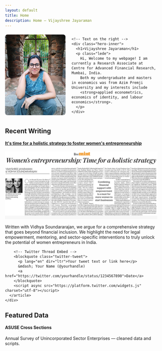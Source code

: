 ```yaml
---
layout: default
title: Home
description: Home — Vijayshree Jayaraman
---
```


<div class="container">
  <section class="hero" style="display: flex; align-items: center; gap: 20px;">
    <!-- Image on the left -->
    <div>
      <img src="/assets/images/profile.jpeg" alt="Vijayshree Jayaraman" style="max-width:200px; height:auto; border-radius: 8px;">
    </div>

    <!-- Text on the right -->
    <div class="hero-inner">
      <h1>Vijayshree Jayaraman</h1>
      <p class="lede">
        Hi, Welcome to my webpage! I am currently a Research Associate at Centre for Advanced Financial Research, Mumbai, India. 
        Both my undergraduate and masters in economics was from Azim Premji University and my interests include 
        <strong>applied econometrics, economics of identity, and labour economics</strong>.
      </p>
    </div>
  </section>

  <section class="section">
    <h2>Recent Writing</h2>
    <div class="card-grid">
      <article class="card">
        <h4>
          <a href="https://www.livemint.com/opinion/online-views/women-entrepreneurship-empowerment-labour-force-participation-economic-census-mudra-yojana-pmjdy-businesswomen-11753091186409.html" target="_blank">
            It's time for a holistic strategy to foster women's entrepreneurship 
          </a>
        </h4>
        <img src="/assets/images/article1.jpeg" alt="Article 1 Image" style="max-width:100%;">
        <p>
          Written with Vidhya Soundararajan, we argue for a comprehensive strategy that goes beyond financial inclusion. 
          We highlight the need for legal empowerment, mentoring, and sector-specific interventions to truly unlock the 
          potential of women entrepreneurs in India.
        </p>

        <!-- Twitter Thread Embed -->
        <blockquote class="twitter-tweet">
          <p lang="en" dir="ltr">Your tweet text or link here</p>
          &mdash; Your Name (@yourhandle) 
          <a href="https://twitter.com/yourhandle/status/1234567890">Date</a>
        </blockquote>
        <script async src="https://platform.twitter.com/widgets.js" charset="utf-8"></script>
      </article>
    </div>
  </section>

  <section class="section">
    <h2>Featured Data</h2>
    <div class="card-grid">
   <article class="card">
      <h4>ASUSE Cross Sections</h4>
      <p>Annual Survey of Unincorporated Sector Enterprises — cleaned data and scripts.</p>
    </article>
    </div>
  </section>
</div>
